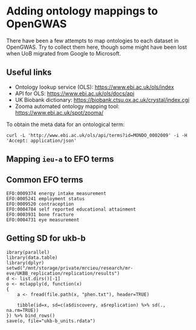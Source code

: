 # Adding ontology mappings to OpenGWAS

There have been a few attempts to map ontologies to each dataset in OpenGWAS. Try to collect them here, though some might have been lost when UoB migrated from Google to Microsoft.


## Useful links

- Ontology lookup service (OLS): https://www.ebi.ac.uk/ols/index
- API for OLS: https://www.ebi.ac.uk/ols/docs/api
- UK Biobank dictionary: https://biobank.ctsu.ox.ac.uk/crystal/index.cgi
- Zooma automated ontology mapping tool: https://www.ebi.ac.uk/spot/zooma/

To obtain the meta data for an ontological term:

```
curl -L 'http://www.ebi.ac.uk/ols/api/terms?id=MONDO_0002009' -i -H 'Accept: application/json'
```


## Mapping `ieu-a` to EFO terms










## Common EFO terms

```
EFO:0009374 energy intake measurement
EFO:0005241 employment status
EFO:0009520 contraception
EFO:0004784 self reported educational attainment
EFO:0003931 bone fracture
EFO:0004731 eye measurement
```


## Getting SD for ukb-b

```
ibrary(parallel)
library(data.table)
library(dplyr)
setwd("/mnt/storage/private/mrcieu/research/mr-eve/UKBB_replication/replication/results")
d <- list.dirs()[-1]
o <- mclapply(d, function(x)
{
    a <- fread(file.path(x, "phen.txt"), header=TRUE)

    tibble(id=x, sd=c(a$discovery, a$replication) %>% sd(., na.rm=TRUE))
}) %>% bind_rows()
save(o, file="ukb-b_units.rdata")
```
